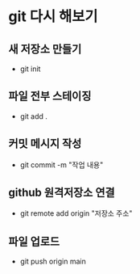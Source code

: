 # git 다시 해보기

## 새 저장소 만들기

- git init

## 파일 전부 스테이징

- git add .

## 커밋 메시지 작성

- git commit -m "작업 내용"

## github 원격저장소 연결

- git remote add origin "저장소 주소"

## 파일 업로드

- git push origin main

